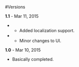#Versions

**1.1** - Mar 11, 2015

 - + Added localization support.
 - * Minor changes to UI.

**1.0** - Mar 10, 2015

 - Basically completed.